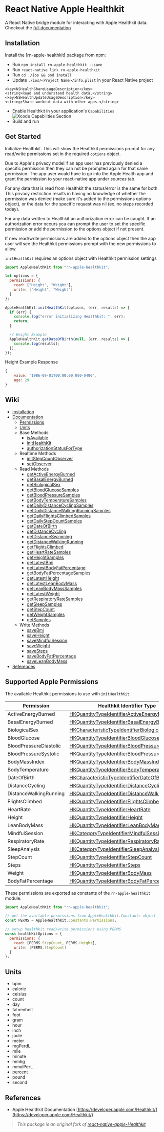 # React Native Apple Healthkit

A React Native bridge module for interacting with Apple Healthkit data. Checkout the [full documentation](https://github.com/terrillo/rn-apple-healthkit/tree/master/docs)

## Installation

Install the [rn-apple-healthkit] package from npm:

- Run `npm install rn-apple-healthkit --save`
- Run `react-native link rn-apple-healthkit`
- Run `cd ./ios && pod install`
- Update `./ios/<Project Name>/info.plist` in your React Native project

```
<key>NSHealthShareUsageDescription</key>
<string>Read and understand health data.</string>
<key>NSHealthUpdateUsageDescription</key>
<string>Share workout data with other apps.</string>
```

- Enable Healthkit in your application's `Capabilities`
  ![](https://i.imgur.com/eOCCCyv.png "Xcode Capabilities Section")
- Build and run

## Get Started

Initialize Healthkit. This will show the Healthkit permissions prompt for any read/write permissions set in the required `options` object.

Due to Apple's privacy model if an app user has previously denied a specific permission then they can not be prompted again for that same permission. The app user would have to go into the Apple Health app and grant the permission to your react-native app under _sources_ tab.

For any data that is read from Healthkit the status/error is the same for both. This privacy restriction results in having no knowledge of whether the permission was denied (make sure it's added to the permissions options object), or the data for the specific request was nil (ex. no steps recorded today).

For any data written to Healthkit an authorization error can be caught. If an authorization error occurs you can prompt the user to set the specific permission or add the permission to the options object if not present.

If new read/write permissions are added to the options object then the app user will see the Healthkit permissions prompt with the new permissions to allow.

`initHealthKit` requires an options object with Healthkit permission settings

```javascript
import AppleHealthKit from "rn-apple-healthkit";

let options = {
  permissions: {
    read: ["Height", "Weight"],
    write: ["Height", "Weight"]
  }
};

AppleHealthKit.initHealthKit(options, (err, results) => {
  if (err) {
    console.log("error initializing Healthkit: ", err);
    return;
  }

  // Height Example
  AppleHealthKit.getDateOfBirth(null, (err, results) => {
    console.log(results);
  });
});
```

Height Example Response

```javascript
{
	value: '1986-09-01T00:00:00.000-0400',
	age: 29
}
```

## Wiki

- [Installation](/docs/Install)
- [Documentation](#documentation)
  - [Permissions](#supported-apple-permissions)
  - [Units](#units)
  - Base Methods
    - [isAvailable](</docs/isAvailable().md>)
    - [initHealthKit](</docs/initHealthKit().md>)
    - [authorizationStatusForType](</docs/authorizationStatusForType().md>)
  - Realtime Methods
    - [initStepCountObserver](</docs/initStepCountObserver().md>)
    - [setObserver](</docs/setObserver().md>)
  - Read Methods
    - [getActiveEnergyBurned](</docs/getActiveEnergyBurned().md>)
    - [getBasalEnergyBurned](</docs/getBasalEnergyBurned().md>)
    - [getBiologicalSex](</docs/getBiologicalSex().md>)
    - [getBloodGlucoseSamples](</docs/getBloodGlucoseSamples().md>)
    - [getBloodPressureSamples](</docs/getBloodPressureSamples().md>)
    - [getBodyTemperatureSamples](</docs/getBodyTemperatureSamples().md>)
    - [getDailyDistanceCyclingSamples](</docs/getDailyDistanceCyclingSamples().md>)
    - [getDailyDistanceWalkingRunningSamples](</docs/getDailyDistanceWalkingRunningSamples().md>)
    - [getDailyFlightsClimbedSamples](</docs/getDailyFlightsClimbedSamples().md>)
    - [getDailyStepCountSamples](</docs/getDailyStepCountSamples().md>)
    - [getDateOfBirth](</docs/getDateOfBirth().md>)
    - [getDistanceCycling](</docs/getDistanceCycling().md>)
    - [getDistanceSwimming](</docs/getDistanceSwimming().md>)
    - [getDistanceWalkingRunning](</docs/getDistanceWalkingRunning().md>)
    - [getFlightsClimbed](</docs/getFlightsClimbed().md>)
    - [getHeartRateSamples](</docs/getHeartRateSamples().md>)
    - [getHeightSamples](</docs/getHeightSamples().md>)
    - [getLatestBmi](</docs/getLatestBmi().md>)
    - [getLatestBodyFatPercentage](</docs/getLatestBodyFatPercentage().md>)
    - [getBodyFatPercentageSamples](</docs/getBodyFatPercentageSamples().md>)
    - [getLatestHeight](</docs/getLatestHeight().md>)
    - [getLatestLeanBodyMass](</docs/getLatestLeanBodyMass().md>)
    - [getLeanBodyMassSamples](</docs/getLeanBodyMassSamples().md>)
    - [getLatestWeight](</docs/getLatestWeight().md>)
    - [getRespiratoryRateSamples](</docs/getRespiratoryRateSamples().md>)
    - [getSleepSamples](</docs/getSleepSamples().md>)
    - [getStepCount](</docs/getStepCount().md>)
    - [getWeightSamples](</docs/getWeightSamples().md>)
    - [getSamples](<docs/getSamples().md>)
  - Write Methods
    - [saveBmi](</docs/saveBmi().md>)
    - [saveHeight](</docs/saveHeight().md>)
    - [saveMindfulSession](</docs/saveMindfulSession().md>)
    - [saveWeight](</docs/saveWeight().md>)
    - [saveSteps](</docs/saveSteps().md>)
    - [saveBodyFatPercentage](</docs/saveBodyFatPercentage().md>)
    - [saveLeanBodyMass](</docs/saveLeanBodyMass().md>)
- [References](#references)

## Supported Apple Permissions

The available Healthkit permissions to use with `initHealthKit`

| Permission             | Healthkit Identifier Type                                                                                                                                           | Read | Write |
| ---------------------- | ------------------------------------------------------------------------------------------------------------------------------------------------------------------- | ---- | ----- |
| ActiveEnergyBurned     | [HKQuantityTypeIdentifierActiveEnergyBurned](https://developer.apple.com/documentation/healthkit/hkquantitytypeidentifier/1615771-activeenergyburned?language=objc) | ✓    |       |
| BasalEnergyBurned      | [HKQuantityTypeIdentifierBasalEnergyBurned](https://developer.apple.com/documentation/healthkit/hkquantitytypeidentifier/1615512-basalenergyburned?language=objc)   | ✓    |       |
| BiologicalSex          | [HKCharacteristicTypeIdentifierBiologicalSex](https://developer.apple.com/reference/Healthkit/hkcharacteristictypeidentifierbiologicalsex?language=objc)            | ✓    |       |
| BloodGlucose           | [HKQuantityTypeIdentifierBloodGlucose](https://developer.apple.com/reference/Healthkit/hkquantitytypeidentifierbloodglucose?language=objc)                          | ✓    |       |
| BloodPressureDiastolic | [HKQuantityTypeIdentifierBloodPressureDiastolic](https://developer.apple.com/documentation/healthkit/hkquantitytypeidentifierbloodpressurediastolic?language=objc)  | ✓    | ✓     |
| BloodPressureSystolic  | [HKQuantityTypeIdentifierBloodPressureSystolic](https://developer.apple.com/documentation/healthkit/hkquantitytypeidentifierbloodpressuresystolic?language=objc)    | ✓    | ✓     |
| BodyMassIndex          | [HKQuantityTypeIdentifierBodyMassIndex](https://developer.apple.com/reference/Healthkit/hkquantitytypeidentifierbodymassindex?language=objc)                        | ✓    | ✓     |
| BodyTemperature        | [HKQuantityTypeIdentifierBodyTemperature](https://developer.apple.com/reference/Healthkit/hkquantitytypeidentifierbodytemperature?language=objc)                    | ✓    |       |
| DateOfBirth            | [HKCharacteristicTypeIdentifierDateOfBirth](https://developer.apple.com/reference/Healthkit/hkcharacteristictypeidentifierdateofbirth?language=objc)                | ✓    |       |
| DistanceCycling        | [HKQuantityTypeIdentifierDistanceCycling](https://developer.apple.com/reference/Healthkit/hkquantitytypeidentifierdistancecycling?language=objc)                    | ✓    | ✓     |
| DistanceWalkingRunning | [HKQuantityTypeIdentifierDistanceWalkingRunning](https://developer.apple.com/reference/Healthkit/hkquantitytypeidentifierdistancewalkingrunning?language=objc)      | ✓    | ✓     |
| FlightsClimbed         | [HKQuantityTypeIdentifierFlightsClimbed](https://developer.apple.com/reference/Healthkit/hkquantitytypeidentifierflightsclimbed?language=objc)                      | ✓    | ✓     |
| HeartRate              | [HKQuantityTypeIdentifierHeartRate](https://developer.apple.com/reference/Healthkit/hkquantitytypeidentifierheartrate?language=objc)                                | ✓    |       |
| Height                 | [HKQuantityTypeIdentifierHeight](https://developer.apple.com/reference/Healthkit/hkquantitytypeidentifierheight?language=objc)                                      | ✓    | ✓     |
| LeanBodyMass           | [HKQuantityTypeIdentifierLeanBodyMass](https://developer.apple.com/reference/Healthkit/hkquantitytypeidentifierleanbodymass?language=objc)                          | ✓    | ✓     |
| MindfulSession         | [HKCategoryTypeIdentifierMindfulSession](https://developer.apple.com/reference/healthkit/hkcategorytypeidentifiermindfulsession?language=objc)                      |      | ✓     |
| RespiratoryRate        | [HKQuantityTypeIdentifierRespiratoryRate](https://developer.apple.com/reference/Healthkit/hkquantitytypeidentifierrespiratoryrate?language=objc)                    | ✓    |       |
| SleepAnalysis          | [HKCategoryTypeIdentifierSleepAnalysis](https://developer.apple.com/reference/Healthkit/hkcategorytypeidentifiersleepanalysis?language=objc)                        | ✓    |       |
| StepCount              | [HKQuantityTypeIdentifierStepCount](https://developer.apple.com/reference/Healthkit/hkquantitytypeidentifierstepcount?language=objc)                                | ✓    | ✓     |
| Steps                  | [HKQuantityTypeIdentifierSteps](https://developer.apple.com/reference/Healthkit/hkquantitytypeidentifiersteps?language=objc)                                        | ✓    | ✓     |
| Weight                 | [HKQuantityTypeIdentifierBodyMass](https://developer.apple.com/reference/Healthkit/hkquantitytypeidentifierbodymass?language=objc)                                  | ✓    | ✓     |
| BodyFatPercentage      | [HKQuantityTypeIdentifierBodyFatPercentage](https://developer.apple.com/reference/Healthkit/hkquantitytypeidentifierbodyfatpercentage?language=objc)                | ✓    | ✓     |

These permissions are exported as constants of the `rn-apple-healthkit` module.

```javascript
import AppleHealthKit from "rn-apple-healthkit";

// get the available permissions from AppleHealthKit.Constants object
const PERMS = AppleHealthKit.Constants.Permissions;

// setup healthkit read/write permissions using PERMS
const healthKitOptions = {
  permissions: {
    read: [PERMS.StepCount, PERMS.Height],
    write: [PERMS.StepCount]
  }
};
```

## Units

- bpm
- calorie
- celsius
- count
- day
- fahrenheit
- foot
- gram
- hour
- inch
- joule
- meter
- mgPerdL
- mile
- minute
- mmhg
- mmolPerL
- percent
- pound
- second

## References

- Apple Healthkit Documentation [https://developer.apple.com/Healthkit/](https://developer.apple.com/Healthkit/)

> _This package is an original fork of [react-native-apple-Healthkit](https://github.com/GregWilson/react-native-apple-Healthkit)_

